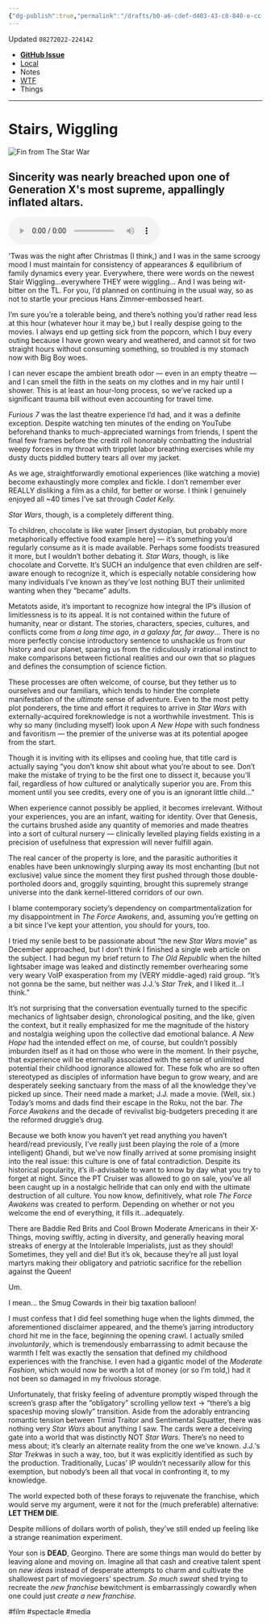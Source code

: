 ```yaml
---
{"dg-publish":true,"permalink":"/drafts/b0-a6-cdef-d403-43-c8-840-e-cc-886-b7-d9-ada/","dgHomeLink":true,"dgPassFrontmatter":false}
---
```


Updated `08272022-224142`

- [**GitHub Issue**](https://github.com/extratone/bilge/issues/360)
- [Local](drafts://open?uuid=B0A6CDEF-D403-43C8-840E-CC886B7D9ADA)
- Notes
- [WTF](https://davidblue.wtf/drafts/B0A6CDEF-D403-43C8-840E-CC886B7D9ADA.html)
- Things

---

# Stairs, Wiggling

![Fin from The Star War](https://i.snap.as/WZE6gzb.jpeg)

## Sincerity was nearly breached upon one of Generation X's most supreme, appallingly inflated altars.  

<!--more-->

<audio controls>
  <source src="https://github.com/extratone/bilge/raw/main/audio/TTS/stairswiggling.m4a">
</audio>

'Twas was the night after Christmas (I think,) and I was in the same scroogy mood I must maintain for consistency of appearances *&* equilibrium of family dynamics every year. Everywhere, there were words on the newest Stair Wiggling…everywhere THEY were wiggling… And I was being wit-bitter on the TL. For you, I’d planned on continuing in the usual way, so as not to startle your precious Hans Zimmer-embossed heart.

I’m sure you’re a tolerable being, and there’s nothing you’d rather read less at this hour (whatever hour it may be,) but I really despise going to the movies. I always end up getting sick from the popcorn, which I buy every outing because I have grown weary and weathered, and cannot sit for two straight hours without consuming something, so troubled is my stomach now with Big Boy woes.

I can never escape the ambient breath odor — even in an empty theatre — and I can smell the filth in the seats on my clothes and in my hair until I shower. This is at least an hour-long process, so we’ve racked up a significant trauma bill without even accounting for travel time.

*Furious 7* was the last theatre experience I’d had, and it was a definite exception. Despite watching ten minutes of the ending on YouTube beforehand thanks to much-appreciated warnings from friends, I spent the final few frames before the credit roll honorably combatting the industrial weepy forces in my throat with tripplet labor breathing exercises while my dusty ducts piddled buttery tears all over my jacket.

As we age, straightforwardly emotional experiences (like watching a movie) become exhaustingly more complex and fickle. I don’t remember ever REALLY disliking a film as a child, for better or worse. I think I genuinely enjoyed all ~40 times I’ve sat through *Cadet Kelly.*

*Star Wars*, though, is a completely different thing.

To children, chocolate is like water [insert dystopian, but probably more metaphorically effective food example here] — it’s something you’d regularly consume as it is made available. Perhaps some foodists treasured it more, but I wouldn’t bother debating it. *Star Wars*, though, is like chocolate and Corvette. It’s SUCH an indulgence that even children are self-aware enough to recognize it, which is especially notable considering how many individuals I’ve known as they’ve lost nothing BUT their unlimited wanting when they “became” adults.

Metatots aside, it’s important to recognize how integral the IP’s illusion of limitlessness is to its appeal. It is not contained within the future of humanity, near or distant. The stories, characters, species, cultures, and conflicts come from *a long time ago, in a galaxy far, far away*… There is no more perfectly concise introductory sentence to unshackle us from our history and our planet, sparing us from the ridiculously irrational instinct to make comparisons between fictional realities and our own that so plagues and defines the consumption of science fiction.

These processes are often welcome, of course, but they tether us to ourselves and our familiars, which tends to hinder the complete manifestation of the *ultimate* sense of adventure. Even to the most petty plot ponderers, the time and effort it requires to arrive in *Star Wars* with externally-acquired foreknowledge is not a worthwhile investment. This is why so many (including myself) look upon *A New Hope* with such fondness and favoritism — the premier of the universe was at its potential apogee from the start.

Though it is inviting with its ellipses and cooling hue, that title card is actually saying “you don’t know shit about what you’re about to see. Don’t make the mistake of trying to be the first one to dissect it, because you’ll fail, regardless of how cultured or analytically superior you are. From this moment until you see credits, every one of you is an ignorant little child…”

When experience cannot possibly be applied, it becomes irrelevant. Without your experiences, you are an infant, waiting for identity. Over that Genesis, the curtains brushed aside any quantity of memories and made theatres into a sort of cultural nursery — clinically levelled playing fields existing in a precision of usefulness that expression will never fulfill again.

The real cancer of the property is lore, and the parasitic authorities it enables have been unknowingly slurping away its most enchanting (but not exclusive) value since the moment they first pushed through those double-portholed doors and, groggily squinting, brought this supremely strange universe into the dank kernel-littered corridors of our own.

I blame contemporary society’s dependency on compartmentalization for my disappointment in *The Force Awakens*, and, assuming you’re getting on a bit since I’ve kept your attention, you should for yours, too.

I tried my senile best to be passionate about “the new *Star Wars* movie” as December approached, but I don’t think I finished a single web article on the subject. I had begun my brief return to *The Old Republic* when the hilted lightsaber image was leaked and distinctly remember overhearing some very weary VoIP exasperation from my (VERY middle-aged) raid group. “It’s not gonna be the same, but neither was J.J.‘s *Star Trek*, and I liked it…I think.”

It’s not surprising that the conversation eventually turned to the specific mechanics of lightsaber design, chronological positing, and the like, given the context, but it really emphasized for me the magnitude of the history and nostalgia weighing upon the collective dad emotional balance. *A New Hope* had the intended effect on me, of course, but couldn’t possibly imburden itself as it had on those who were in the moment. In their psyche, that experience will be eternally associated with the sense of unlimited potential their childhood ignorance allowed for. These folk who are so often stereotyped as disciples of information have begun to grow weary, and are desperately seeking sanctuary from the mass of all the knowledge they’ve picked up since. Their need made a market; J.J. made a movie. (Well, six.) Today’s moms and dads find their escape in the Roku, not the bar. *The Force Awakens* and the decade of revivalist big-budgeters preceding it are the reformed druggie’s drug.

Because we both know you haven’t yet read anything you haven’t heard/read previously, I’ve really just been playing the role of a (more intelligent) Ghandi, but we’ve now finally arrived at some promising insight into the real issue: this culture is one of fatal contradiction. Despite its historical popularity, it’s ill-advisable to want to know by day what you try to forget at night. Since the PT Cruiser was allowed to go on sale, you’ve all been caught up in a nostalgic hellride that can only end with the ultimate destruction of all culture. You now know, definitively, what role *The Force Awakens* was created to perform. Depending on whether or not you welcome the end of everything, it fills it…adequately.

There are Baddie Red Brits and Cool Brown Moderate Americans in their X-Things, moving swiftly, acting in diversity, and generally heaving moral streaks of energy at the Intolerable Imperialists, just as they should! Sometimes, they yell and die! But it’s ok, because they’re all just loyal martyrs making their obligatory and patriotic sacrifice for the rebellion against the Queen!

Um.

I mean… the Smug Cowards in their big taxation balloon!

I must confess that I did feel something huge when the lights dimmed, the aforementioned disclaimer appeared, and the theme’s jarring introductory chord hit me in the face, beginning the opening crawl. I actually smiled *involuntarily*, which is tremendously embarrassing to admit because the warmth I felt was exactly the sensation that defined my childhood experiences with the franchise. I even had a gigantic model of the *Moderate Fashion*, which would now be worth a lot of money (or so I’m told,) had it not been so damaged in my frivolous storage.

Unfortunately, that frisky feeling of adventure promptly wisped through the screen’s grasp after the “obligatory” scrolling yellow text -> “there’s a big spaceship moving slowly” transition. Aside from the adorably entrancing romantic tension between Timid Traitor and Sentimental Squatter, there was nothing very *Star Wars* about anything I saw. The cards were a deceiving gate into a world that was distinctly NOT *Star Wars*. There’s no need to mess about; it’s clearly an alternate reality from the one we’ve known. J.J.‘s *Star Trek*was in such a way, too, but it was explicitly identified as such by the production. Traditionally, Lucas’ IP wouldn’t necessarily allow for this exemption, but nobody’s been all that vocal in confronting it, to my knowledge.

The world expected both of these forays to rejuvenate the franchise, which would serve my argument, were it not for the (much preferable) alternative: 
**LET THEM DIE**.

Despite millions of dollars worth of polish, they’ve still ended up feeling like a strange reanimation experiment.

Your son is **DEAD**, Georgino. There are some things man would do better by leaving alone and moving on. Imagine all that cash and creative talent spent on *new ideas* instead of desperate attempts to charm and cultivate the shallowest part of moviegoers’ spectrum. *So much sweat* shed trying to recreate the *new franchise* bewitchment is embarrassingly cowardly when one could just *create a new franchise*.

<!--comment-->

#film #spectacle #media